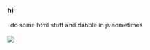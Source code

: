 ### hi 

i do some html stuff and dabble in js sometimes <br> <br>
![](https://media.discordapp.net/attachments/552892936157790209/763903664955064340/EjUm3GqWoAAbgaZ.png?width=414&height=423)

<!--
**aeprl/aeprl** is a ✨ _special_ ✨ repository because its `README.md` (this file) appears on your GitHub profile.**


